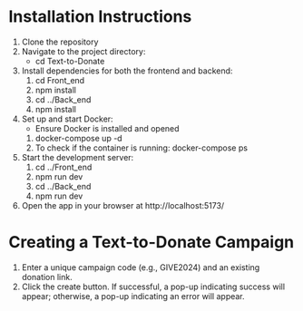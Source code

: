 # Installation Instructions
1. Clone the repository
2. Navigate to the project directory:
   - cd Text-to-Donate
3. Install dependencies for both the frontend and backend:
   1. cd Front_end
   2. npm install
   3. cd ../Back_end
   4. npm install
4. Set up and start Docker:
   - Ensure Docker is installed and opened
   1. docker-compose up -d
   2. To check if the container is running: docker-compose ps 
6. Start the development server:
   1. cd ../Front_end
   2. npm run dev
   3. cd ../Back_end
   4. npm run dev
7. Open the app in your browser at http://localhost:5173/

# Creating a Text-to-Donate Campaign
1. Enter a unique campaign code (e.g., GIVE2024) and an existing donation link.
2. Click the create button. If successful, a pop-up indicating success will appear; otherwise, a pop-up indicating an error will appear.
